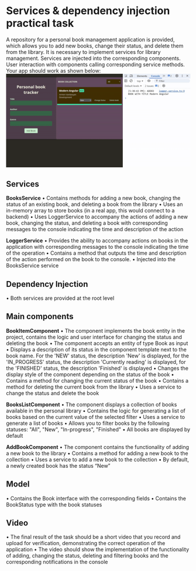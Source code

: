 # Services & dependency injection practical task

A repository for a personal book management application is provided, which allows you to add new books, change their status, and delete them from the library. It is necessary to implement services for library management. Services are injected into the corresponding components. User interaction with components calling corresponding service methods.
Your app should work as shown below:
<img src="./assets/S_DI_task.gif">

## Services

**BooksService**
• Contains methods for adding a new book, changing the status of an existing book, and deleting a book from the library
• Uses an in-memory array to store books (in a real app, this would connect to a backend)
• Uses LoggerService to accompany the actions of adding a new book, changing the status, and deleting a book with corresponding messages to the console indicating the time and description of the action

**LoggerService**
• Provides the ability to accompany actions on books in the application with corresponding messages to the console indicating the time of the operation
• Contains a method that outputs the time and description of the action performed on the book to the console.
• Injected into the BooksService service

## Dependency Injection

• Both services are provided at the root level

## Main components

**BookItemComponent**
• The component implements the book entity in the project, contains the logic and user interface for changing the status and deleting the book
• The component accepts an entity of type Book as input
• Displays a description of its status in the component template next to the book name. For the 'NEW' status, the description 'New' is displayed, for the 'IN_PROGRESS' status, the description 'Currently reading' is displayed, for the 'FINISHED' status, the description 'Finished' is displayed
• Changes the display style of the component depending on the status of the book
• Contains a method for changing the current status of the book
• Contains a method for deleting the current book from the library
• Uses a service to change the status and delete the book

**BooksListComponent**
• The component displays a collection of books available in the personal library
• Contains the logic for generating a list of books based on the current value of the selected filter
• Uses a service to generate a list of books
• Allows you to filter books by the following statuses: "All", "New", "In-progress", "Finished"
• All books are displayed by default

**AddBookComponent**
• The component contains the functionality of adding a new book to the library
• Contains a method for adding a new book to the collection
• Uses a service to add a new book to the collection
• By default, a newly created book has the status “New”

## Model

• Contains the Book interface with the corresponding fields
• Contains the BookStatus type with the book statuses

## Video

• The final result of the task should be a short video that you record and upload for verification, demonstrating the correct operation of the application
• The video should show the implementation of the functionality of adding, changing the status, deleting and filtering books and the corresponding notifications in the console
